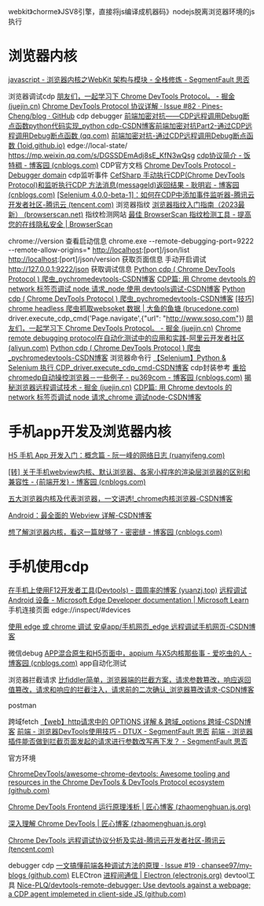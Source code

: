 webkit》chorme》JSV8引擎，直接将js编译成机器码》nodejs脱离浏览器环境的js执行
# 浏览器内核
[javascript - 浏览器内核之WebKit 架构与模块 - 全栈修炼 - SegmentFault 思否](https://segmentfault.com/a/1190000016113031)

浏览器调试cdp
[朋友们，一起学习下 Chrome DevTools Protocol。 - 掘金 (juejin.cn)](https://juejin.cn/post/7132692693993406494)
[Chrome DevTools Protocol 协议详解 · Issue #82 · Pines-Cheng/blog · GitHub](https://github.com/Pines-Cheng/blog/issues/82#top)
cdp debugger
[前端加密对抗——CDP远程调用Debug断点函数python代码实现_python cdp-CSDN博客](https://blog.csdn.net/qq_44657899/article/details/130987135)[前端加密对抗Part2-通过CDP远程调用Debug断点函数 (qq.com)](https://mp.weixin.qq.com/s?__biz=Mzg3NzYzODU5NQ==&mid=2247483829&idx=1&sn=1475bc74c730682ff255e2d2e5c6d4b1&chksm=cf1ea719f8692e0f3e4d68ede7e18c7bf7d5b0a89623ecdaad342675297e3472ba18825275bb&from=industrynews&version=4.1.6.6018&platform=win#rd)
[前端加密对抗-通过CDP远程调用Debug断点函数 (1oid.github.io)](https://1oid.github.io/2023/09/15/frontend-encrypt-crack-cdp-debug-function-eval/)
edge://local-state/
https://mp.weixin.qq.com/s/DGSSDEmAdj8sE_KfN3wQsg
[cdp协议简介 - 饭特稠 - 博客园 (cnblogs.com)](https://www.cnblogs.com/imgss/p/12852595.html)
CDP官方文档
[Chrome DevTools Protocol - Debugger domain](https://chromedevtools.github.io/devtools-protocol/tot/Debugger/#method-evaluateOnCallFrame)
cdp监听事件
[CefSharp 手动执行CDP(Chrome DevTools Protocol)和监听执行CDP 方法消息(messageId)返回结果 - 耿明岩 - 博客园 (cnblogs.com)](https://www.cnblogs.com/GengMingYan/p/14363718.html)
[[Selenium 4.0.0-beta-1]：如何在CDP中添加事件监听器-腾讯云开发者社区-腾讯云 (tencent.com)](https://cloud.tencent.com/developer/ask/sof/106345393)
浏览器指纹
[浏览器指纹入门指南（2023最新） (browserscan.net)](https://blog.browserscan.net/zh/docs/browser-fingerpringting-guide)
指纹检测网站
[最佳 BrowserScan 指纹检测工具 - 提高您的在线隐私安全 | BrowserScan](https://www.browserscan.net/zh)

chrome://version 查看启动信息
chrome.exe --remote-debugging-port=9222 --remote-allow-origins=*
[http://localhost](http://localhost/):[port]/json/list  
[http://localhost](http://localhost/):[port]/json/version  获取页面信息
手动开启调试  http://127.0.0.1:9222/json  获取调试信息
[Python cdp ( Chrome DevTools Protocol ) 爬虫_pychromedevtools-CSDN博客](https://blog.csdn.net/freeking101/article/details/110213782)
[CDP篇: 用 Chrome devtools 的 network 标签页调试 node 请求_node 使用 devtools调试-CSDN博客](https://blog.csdn.net/qq_38331169/article/details/139667426)
[Python cdp ( Chrome DevTools Protocol ) 爬虫_pychromedevtools-CSDN博客](https://blog.csdn.net/freeking101/article/details/110213782)
[[技巧] chrome headless 爬虫抓取websoket 数据 | 大鱼的鱼塘 (brucedone.com)](https://brucedone.com/archives/1201/)
driver.execute_cdp_cmd('Page.navigate',{"url": "http://www.soso.com"})
[朋友们，一起学习下 Chrome DevTools Protocol。 - 掘金 (juejin.cn)](https://juejin.cn/post/7132692693993406494)
[Chrome remote debugging protocol在自动化测试中的应用和实践-阿里云开发者社区 (aliyun.com)](https://developer.aliyun.com/article/656018)
[Python cdp ( Chrome DevTools Protocol ) 爬虫_pychromedevtools-CSDN博客](https://blog.csdn.net/freeking101/article/details/110213782)
浏览器命令行
[【Selenium】Python & Selenium 执行 CDP_driver.execute_cdp_cmd-CSDN博客](https://blog.csdn.net/weixin_45081575/article/details/126556995)
cdp封装参考
[重拾chromedp自动操控浏览器－一些例子 - pu369com - 博客园 (cnblogs.com)](https://www.cnblogs.com/pu369/p/12330074.html)
[揭秘浏览器远程调试技术 - 掘金 (juejin.cn)](https://juejin.cn/post/6844903922449006605)
[CDP篇: 用 Chrome devtools 的 network 标签页调试 node 请求_chrome 调试node-CSDN博客](https://blog.csdn.net/qq_38331169/article/details/139667426)

# 手机app开发及浏览器内核
[H5 手机 App 开发入门：概念篇 - 阮一峰的网络日志 (ruanyifeng.com)](https://ruanyifeng.com/blog/2019/12/hybrid-app-concepts.html#%E5%8E%9F%E7%94%9F%E5%BA%94%E7%94%A8)

[[转] 关于手机webview内核、默认浏览器、各家小程序的渲染层浏览器的区别和兼容性 - {前端开发} - 博客园 (cnblogs.com)](https://www.cnblogs.com/chris-oil/p/12866317.html)

[五大浏览器内核及代表浏览器，一文讲透!_chrome内核浏览器-CSDN博客](https://blog.csdn.net/m0_57344393/article/details/136005577)

[Android：最全面的 Webview 详解-CSDN博客](https://blog.csdn.net/devilnov/article/details/117323956)

[想了解浏览器内核，看这一篇就够了 - 密密缝 - 博客园 (cnblogs.com)](https://www.cnblogs.com/mimifeng/p/9542404.html#:~:text=%E6%80%BB%E7%BB%93%E5%9B%BD%E5%86%85%E5%8E%82%E5%95%86%E5%86%85%E6%A0%B8%E6%9D%A5%E7%9C%8B%EF%BC%8C%E4%B8%80%E8%88%AC%E4%B8%BA%E4%B8%89%E7%B1%BB%EF%BC%9A%E4%B8%80%E3%80%81%E4%BD%BF%E7%94%A8%E7%9A%84Trident%E5%8D%95%E6%A0%B8%EF%BC%8C%E5%A6%82%EF%BC%9A2345%E3%80%81%E4%B8%96%E7%95%8C%E4%B9%8B%E7%AA%97%EF%BC%9B%E4%BA%8C%E3%80%81%E4%BD%BF%E7%94%A8Trident%2BWebkit%2FBlink%E5%8F%8C%E6%A0%B8%EF%BC%8C%E5%A6%82%EF%BC%9AUC%E3%80%81%E7%8C%8E%E8%B1%B9%E3%80%81360%E3%80%81%E7%99%BE%E5%BA%A6%EF%BC%9B%E4%B8%89%E3%80%81%E4%BD%BF%E7%94%A8Webkit%2FBlink%E5%8D%95%E6%A0%B8%EF%BC%8C%E5%A6%82%EF%BC%9A%E6%90%9C%E7%8B%97%E3%80%81%E9%81%A8%E6%B8%B8%E3%80%82%20%E6%80%BB%E4%B9%8B%EF%BC%8C%E5%9B%BD%E5%86%85%E5%B9%B6%E6%B2%A1%E6%9C%89%E4%BC%98%E7%A7%80%E7%9A%84%E8%87%AA%E7%A0%94%E5%86%85%E6%A0%B8%EF%BC%8C%E9%80%9A%E5%B8%B8%E9%83%BD%E6%98%AF%E4%BD%BF%E7%94%A8%E7%9A%84Webkit%2FBlink%20%E6%88%96%E8%80%85%20Trident,%E5%86%85%E6%A0%B8%EF%BC%8C%E9%99%A4%E6%AD%A4%E4%B9%8B%E5%A4%96%E7%9A%84%E5%B7%AE%E5%BC%82%E9%80%9A%E5%B8%B8%E4%BD%93%E7%8E%B0%E5%9C%A8%E4%BD%93%E9%AA%8C%E6%89%A9%E5%B1%95%E5%92%8C%E5%90%84%E8%87%AA%E7%9A%84%E5%95%86%E4%B8%9A%E8%AF%89%E6%B1%82%E4%B8%8A%E3%80%82%20%E4%B8%89%E3%80%81%E7%A7%BB%E5%8A%A8%E6%B5%8F%E8%A7%88%E5%99%A8%E5%86%85%E6%A0%B8%20%E9%80%9A%E5%B8%B8%E6%8C%87%E7%9A%84%E6%98%AF%E7%A7%BB%E5%8A%A8%E8%AE%BE%E5%A4%87%E7%B3%BB%E7%BB%9F%E8%87%AA%E5%B8%A6%E7%9A%84%E6%B5%8F%E8%A7%88%E5%99%A8%E5%86%85%E6%A0%B8%E3%80%82%20IOS%E8%AE%BE%E5%A4%87%E5%86%85%E7%BD%AESafari%E4%BD%BF%E7%94%A8%E7%9A%84Webkit%EF%BC%8C%E5%90%8C%E8%8B%B9%E6%9E%9CPC%E4%B8%80%E8%87%B4%EF%BC%9BAndriod4.4%E4%B9%8B%E5%89%8D%E7%89%88%E6%9C%AC%E7%B3%BB%E7%BB%9F%E6%B5%8F%E8%A7%88%E5%99%A8%E5%86%85%E6%A0%B8%E6%98%AFWebkit%EF%BC%8C%E4%B9%8B%E5%90%8E%E5%88%87%E6%8D%A2%E5%88%B0Chromium%2FBlink%EF%BC%9BWinPhone8%E5%8F%8A%E4%BB%A5%E4%B8%8A%E4%BD%BF%E7%94%A8%E7%9A%84%E6%98%AFTrident%E3%80%82)
# 手机使用cdp
[在手机上使用F12开发者工具(Devtools) - 圆周率的博客 (yuanzj.top)](https://www.yuanzj.top/posts/9f2ac721.html)
[远程调试 Android 设备 - Microsoft Edge Developer documentation | Microsoft Learn](https://learn.microsoft.com/zh-cn/microsoft-edge/devtools-guide-chromium/remote-debugging/)
手机连接页面
edge://inspect/#devices

[使用 edge 或 chrome 调试 安卓app/手机网页_edge 远程调试手机网页-CSDN博客](https://blog.csdn.net/Jioho_chen/article/details/109345757)

微信debug
[APP混合原生和H5页面中，appium 与X5内核那些事 - 爱吃虫的人 - 博客园 (cnblogs.com)](https://www.cnblogs.com/wx2017/p/12170874.html)
app自动化测试

浏览器拦截请求
[比fiddler简单，浏览器端的拦截方案，请求参数篡改，响应返回值篡改，请求和响应的拦截注入，请求前的二次确认_浏览器篡改请求-CSDN博客](https://blog.csdn.net/qq_29456953/article/details/109105125)

postman

跨域fetch
[【web】http请求中的 OPTIONS 详解 & 跨域_options 跨域-CSDN博客](https://blog.csdn.net/m0_45406092/article/details/113941837)
[前端 - 浏览器DevTools使用技巧 - DTUX - SegmentFault 思否](https://segmentfault.com/a/1190000042985351)
[前端 - 浏览器插件能否做到拦截页面发起的请求进行参数改写再下发？ - SegmentFault 思否](https://segmentfault.com/q/1010000042213586)


官方环境

[ChromeDevTools/awesome-chrome-devtools: Awesome tooling and resources in the Chrome DevTools & DevTools Protocol ecosystem (github.com)](https://github.com/ChromeDevTools/awesome-chrome-devtools?tab=readme-ov-file#devtools-tooling-and-ecosystem)


[Chrome DevTools Frontend 运行原理浅析 | 匠心博客 (zhaomenghuan.js.org)](https://zhaomenghuan.js.org/blog/chrome-devtools-frontend-analysis-of-principle.html)

[深入理解 Chrome DevTools | 匠心博客 (zhaomenghuan.js.org)](https://zhaomenghuan.js.org/blog/chrome-devtools.html)

[Chrome DevTools 远程调试协议分析及实战-腾讯云开发者社区-腾讯云 (tencent.com)](https://cloud.tencent.com/developer/article/1620907)

debugger  cdp
[一文搞懂前端各种调试方法的原理 · Issue #19 · chansee97/my-blogs (github.com)](https://github.com/chansee97/my-blogs/issues/19)
ELECtron
[进程间通信 | Electron (electronjs.org)](https://www.electronjs.org/zh/docs/latest/tutorial/ipc)
devtool工具
[Nice-PLQ/devtools-remote-debugger: Use devtools against a webpage; a CDP agent implemeted in client-side JS (github.com)](https://github.com/Nice-PLQ/devtools-remote-debugger)